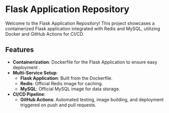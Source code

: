# Flask Application Repository

Welcome to the Flask Application Repository! This project showcases a containerized Flask application integrated with Redis and MySQL, utilizing Docker and GitHub Actions for CI/CD.

## Features
- **Containerization**: Dockerfile for the Flask Application to ensure easy deployment .
- **Multi-Service Setup**: 
  - **Flask Application**: Built from the Dockerfile.
  - **Redis**: Official Redis image for caching.
  - **MySQL**: Official MySQL image for data storage.
- **CI/CD Pipeline**: 
  - **GitHub Actions**: Automated testing, image building, and deployment triggered on push and pull requests.
